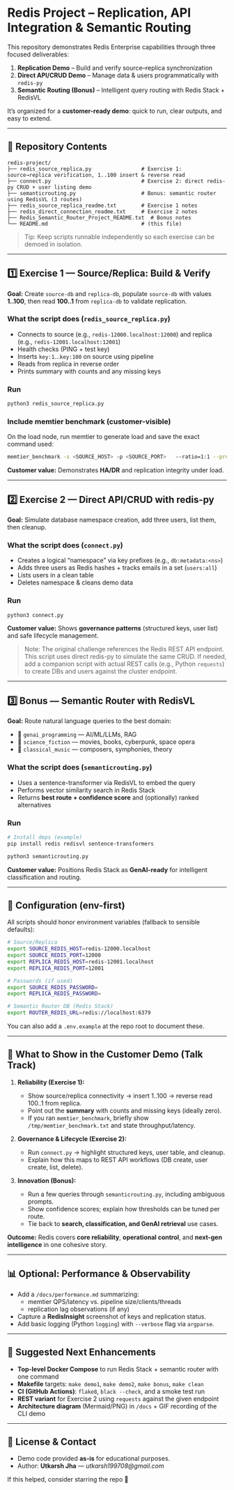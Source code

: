 # Redis Project – Replication, API Integration & Semantic Routing

This repository demonstrates Redis Enterprise capabilities through three focused deliverables:

1. **Replication Demo** – Build and verify source–replica synchronization  
2. **Direct API/CRUD Demo** – Manage data & users programmatically with `redis-py`  
3. **Semantic Routing (Bonus)** – Intelligent query routing with Redis Stack + RedisVL  

It’s organized for a **customer-ready demo**: quick to run, clear outputs, and easy to extend.

---

## 📂 Repository Contents

```
redis-project/
├── redis_source_replica.py                # Exercise 1: source→replica verification, 1..100 insert & reverse read
├── connect.py                             # Exercise 2: direct redis-py CRUD + user listing demo
├── semanticrouting.py                     # Bonus: semantic router using RedisVL (3 routes)
├── redis_source_replica_readme.txt        # Exercise 1 notes
├── redis_direct_connection_readme.txt     # Exercise 2 notes
├── Redis_Semantic_Router_Project_README.txt  # Bonus notes
└── README.md                              # (this file)
```

> Tip: Keep scripts runnable independently so each exercise can be demoed in isolation.

---

## 1️⃣ Exercise 1 — Source/Replica: Build & Verify

**Goal:** Create `source-db` and `replica-db`, populate `source-db` with values **1..100**, then read **100..1** from `replica-db` to validate replication.

### What the script does (`redis_source_replica.py`)
- Connects to source (e.g., `redis-12000.localhost:12000`) and replica (e.g., `redis-12001.localhost:12001`)  
- Health checks (PING + test key)  
- Inserts `key:1`…`key:100` on source using pipeline  
- Reads from replica in reverse order  
- Prints summary with counts and any missing keys  

### Run
```bash
python3 redis_source_replica.py
```

### Include memtier benchmark (customer-visible)
On the load node, run memtier to generate load and save the exact command used:

```bash
memtier_benchmark -s <SOURCE_HOST> -p <SOURCE_PORT>   --ratio=1:1 --protocol=redis --key-maximum=100000   --data-size=64 --clients=10 --threads=2 --pipeline=8   --test-time=60 > /tmp/memtier_benchmark.txt
```

**Customer value:** Demonstrates **HA/DR** and replication integrity under load.

---

## 2️⃣ Exercise 2 — Direct API/CRUD with redis-py

**Goal:** Simulate database namespace creation, add three users, list them, then cleanup.

### What the script does (`connect.py`)
- Creates a logical “namespace” via key prefixes (e.g., `db:metadata:<ns>`)  
- Adds three users as Redis hashes + tracks emails in a set (`users:all`)  
- Lists users in a clean table  
- Deletes namespace & cleans demo data  

### Run
```bash
python3 connect.py
```

**Customer value:** Shows **governance patterns** (structured keys, user list) and safe lifecycle management.

> Note: The original challenge references the Redis REST API endpoint. This script uses direct redis-py to simulate the same CRUD. If needed, add a companion script with actual REST calls (e.g., Python `requests`) to create DBs and users against the cluster endpoint.

---

## 3️⃣ Bonus — Semantic Router with RedisVL

**Goal:** Route natural language queries to the best domain:

- 🤖 `genai_programming` — AI/ML/LLMs, RAG  
- 🚀 `science_fiction` — movies, books, cyberpunk, space opera  
- 🎼 `classical_music` — composers, symphonies, theory  

### What the script does (`semanticrouting.py`)
- Uses a sentence-transformer via RedisVL to embed the query  
- Performs vector similarity search in Redis Stack  
- Returns **best route + confidence score** and (optionally) ranked alternatives  

### Run
```bash
# Install deps (example)
pip install redis redisvl sentence-transformers

python3 semanticrouting.py
```

**Customer value:** Positions Redis Stack as **GenAI-ready** for intelligent classification and routing.

---

## 🔧 Configuration (env-first)

All scripts should honor environment variables (fallback to sensible defaults):

```bash
# Source/Replica
export SOURCE_REDIS_HOST=redis-12000.localhost
export SOURCE_REDIS_PORT=12000
export REPLICA_REDIS_HOST=redis-12001.localhost
export REPLICA_REDIS_PORT=12001

# Passwords (if used)
export SOURCE_REDIS_PASSWORD=
export REPLICA_REDIS_PASSWORD=

# Semantic Router DB (Redis Stack)
export ROUTER_REDIS_URL=redis://localhost:6379
```

You can also add a `.env.example` at the repo root to document these.

---

## 🧪 What to Show in the Customer Demo (Talk Track)

1. **Reliability (Exercise 1):**  
   - Show source/replica connectivity → insert 1..100 → reverse read 100..1 from replica.  
   - Point out the **summary** with counts and missing keys (ideally zero).  
   - If you ran `memtier_benchmark`, briefly show `/tmp/memtier_benchmark.txt` and state throughput/latency.

2. **Governance & Lifecycle (Exercise 2):**  
   - Run `connect.py` → highlight structured keys, user table, and cleanup.  
   - Explain how this maps to REST API workflows (DB create, user create, list, delete).

3. **Innovation (Bonus):**  
   - Run a few queries through `semanticrouting.py`, including ambiguous prompts.  
   - Show confidence scores; explain how thresholds can be tuned per route.  
   - Tie back to **search, classification, and GenAI retrieval** use cases.

**Outcome:** Redis covers **core reliability**, **operational control**, and **next-gen intelligence** in one cohesive story.

---

## 📊 Optional: Performance & Observability

- Add a `/docs/performance.md` summarizing:
  - memtier QPS/latency vs. pipeline size/clients/threads  
  - replication lag observations (if any)  
- Capture a **RedisInsight** screenshot of keys and replication status.  
- Add basic logging (Python `logging`) with `--verbose` flag via `argparse`.

---

## 🧱 Suggested Next Enhancements

- **Top-level Docker Compose** to run Redis Stack + semantic router with one command  
- **Makefile** targets: `make demo1`, `make demo2`, `make bonus`, `make clean`  
- **CI (GitHub Actions)**: `flake8`, `black --check`, and a smoke test run  
- **REST variant** for Exercise 2 using `requests` against the given endpoint  
- **Architecture diagram** (Mermaid/PNG) in `/docs` + GIF recording of the CLI demo  

---

## 📜 License & Contact

- Demo code provided **as-is** for educational purposes.  
- Author: **Utkarsh Jha** — _utkarsh199708@gmail.com_  

If this helped, consider starring the repo 🙌
